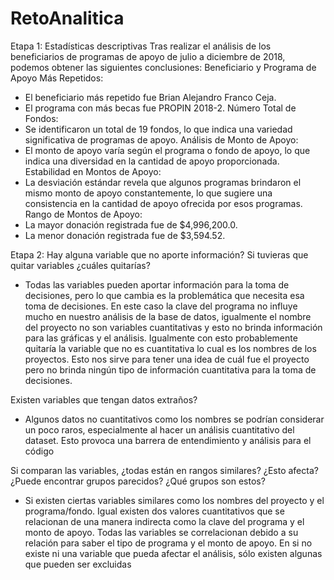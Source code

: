 # RetoAnalitica

Etapa 1: Estadísticas descriptivas
Tras realizar el análisis de los beneficiarios de programas de apoyo de julio a diciembre de 2018, podemos obtener las siguientes conclusiones:
Beneficiario y Programa de Apoyo Más Repetidos:
   - El beneficiario más repetido fue Brian Alejandro Franco Ceja.
   - El programa con más becas fue PROPIN 2018-2.
Número Total de Fondos:
   - Se identificaron un total de 19 fondos, lo que indica una variedad significativa de programas de apoyo.
Análisis de Monto de Apoyo:
   - El monto de apoyo varía según el programa o fondo de apoyo, lo que indica una diversidad en la cantidad de apoyo proporcionada.
Estabilidad en Montos de Apoyo:
   - La desviación estándar revela que algunos programas brindaron el mismo monto de apoyo constantemente, lo que sugiere una consistencia en la cantidad de apoyo ofrecida por esos programas.
Rango de Montos de Apoyo:
   - La mayor donación registrada fue de $4,996,200.0.
   - La menor donación registrada fue de $3,594.52.


Etapa 2: 
Hay alguna variable que no aporte información? Si tuvieras que quitar variables ¿cuáles quitarías?
- Todas las variables pueden aportar información para la toma de decisiones, pero lo que cambia es la problemática que necesita esa toma de decisiones. En este caso la clave del programa no influye mucho en nuestro análisis de la base de datos, igualmente el nombre del proyecto no son variables cuantitativas y esto no brinda información para las gráficas y el análisis. Igualmente con esto probablemente quitaría la variable que no es cuantitativa lo cual es los nombres de los proyectos. Esto nos sirve para tener una idea de cuál fue el proyecto pero no brinda ningún tipo de información cuantitativa para la toma de decisiones.
  
Existen variables que tengan datos extraños?
- Algunos datos no cuantitativos como los nombres se podrían considerar un poco raros, especialmente al hacer un análisis cuantitativo del dataset. Esto provoca una barrera de entendimiento y análisis para el código
  
Si comparan las variables, ¿todas están en rangos similares? ¿Esto afecta? ¿Puede encontrar grupos parecidos? ¿Qué grupos son estos?
- Si existen ciertas variables similares como los nombres del proyecto y el programa/fondo. Igual existen dos valores cuantitativos que se relacionan de una manera indirecta como la clave del programa y el monto de apoyo. Todas las variables se correlacionan debido a su relación para saber el tipo de programa y el monto de apoyo. En si no existe ni una variable que pueda afectar el análisis, sólo existen algunas que pueden ser excluidas
